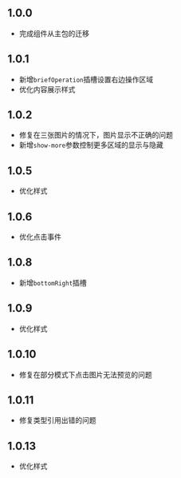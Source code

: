## 1.0.0

- 完成组件从主包的迁移

## 1.0.1

- 新增`briefOperation`插槽设置右边操作区域
- 优化内容展示样式

## 1.0.2

- 修复在三张图片的情况下，图片显示不正确的问题
- 新增`show-more`参数控制更多区域的显示与隐藏

## 1.0.5

- 优化样式

## 1.0.6

- 优化点击事件

## 1.0.8

- 新增`bottomRight`插槽

## 1.0.9

- 优化样式

## 1.0.10

- 修复在部分模式下点击图片无法预览的问题

## 1.0.11

- 修复类型引用出错的问题

## 1.0.13

- 优化样式